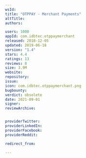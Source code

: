 ```yaml
---
wsId: 
title: "OTPPAY - Merchant Payments"
altTitle: 
authors:

users: 1000
appId: com.idbtec.otppaymerchant
released: 2018-12-05
updated: 2019-06-18
version: "1.4"
stars: 4.4
ratings: 13
reviews: 8
size: 3.9M
website: 
repository: 
issue: 
icon: com.idbtec.otppaymerchant.png
bugbounty: 
verdict: obsolete
date: 2021-09-01
signer: 
reviewArchive:


providerTwitter: 
providerLinkedIn: 
providerFacebook: 
providerReddit: 

redirect_from:

---
```



